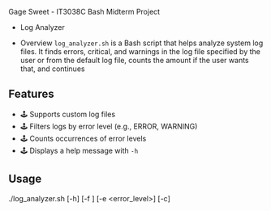 Gage Sweet - IT3038C Bash Midterm Project

- Log Analyzer

- Overview
`log_analyzer.sh` is a Bash script that helps analyze system log files. It finds errors, critical, and warnings in the log file specified by the user or from the default log file, counts the amount if the user wants that, and continues 

## Features
- 🕹 Supports custom log files
- 🕹 Filters logs by error level (e.g., ERROR, WARNING)
- 🕹 Counts occurrences of error levels
- 🕹 Displays a help message with `-h`

## Usage
./log_analyzer.sh [-h] [-f <logfile>] [-e <error_level>] [-c]
